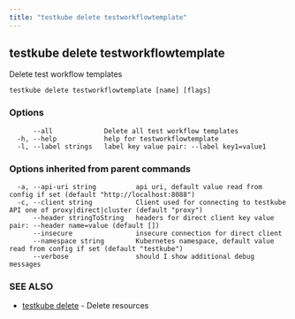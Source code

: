 ```yaml
---
title: "testkube delete testworkflowtemplate"
---
```

## testkube delete testworkflowtemplate

Delete test workflow templates

```
testkube delete testworkflowtemplate [name] [flags]
```

### Options

```
      --all             Delete all test workflow templates
  -h, --help            help for testworkflowtemplate
  -l, --label strings   label key value pair: --label key1=value1
```

### Options inherited from parent commands

```
  -a, --api-uri string          api uri, default value read from config if set (default "http://localhost:8088")
  -c, --client string           Client used for connecting to testkube API one of proxy|direct|cluster (default "proxy")
      --header stringToString   headers for direct client key value pair: --header name=value (default [])
      --insecure                insecure connection for direct client
      --namespace string        Kubernetes namespace, default value read from config if set (default "testkube")
      --verbose                 should I show additional debug messages
```

### SEE ALSO

* [testkube delete](testkube_delete.md)	 - Delete resources

